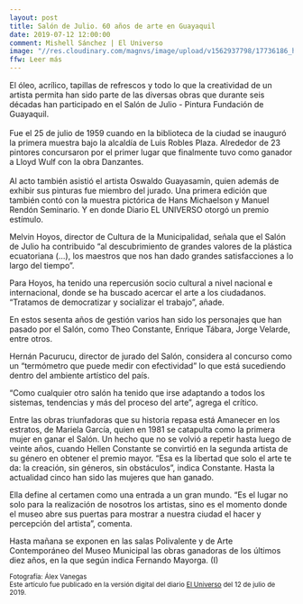 ```yaml
---
layout: post
title: Salón de Julio. 60 años de arte en Guayaquil
date: 2019-07-12 12:00:00
comment: Mishell Sánchez | El Universo
image: "//res.cloudinary.com/magnvs/image/upload/v1562937798/17736186_hp7y7m.jpg"
ffw: Leer más  
---
```

El óleo, acrílico, tapillas de refrescos y todo lo que la creatividad de un artista permita han sido parte de las diversas obras que durante seis décadas han participado en el Salón de Julio - Pintura Fundación de Guayaquil.<br /><br/>Fue el 25 de julio de 1959 cuando en la biblioteca de la ciudad se inauguró la primera muestra bajo la alcaldía de Luis Robles Plaza. Alrededor de 23 pintores concursaron por el primer lugar que finalmente tuvo como ganador a Lloyd Wulf con la obra Danzantes.<br /><br />Al acto también asistió el artista Oswaldo Guayasamín, quien además de exhibir sus pinturas fue miembro del jurado. Una primera edición que también contó con la muestra pictórica de Hans Michaelson y Manuel Rendón Seminario. Y en donde Diario EL UNIVERSO otorgó un premio estímulo.

Melvin Hoyos, director de Cultura de la Municipalidad, señala que el Salón de Julio ha contribuido “al descubrimiento de grandes valores de la plástica ecuatoriana (...), los maestros que nos han dado grandes satisfacciones a lo largo del tiempo”.

Para Hoyos, ha tenido una repercusión socio cultural a nivel nacional e internacional, donde se ha buscado acercar el arte a los ciudadanos. “Tratamos de democratizar y socializar el trabajo”, añade.  

En estos sesenta años de gestión varios han sido los personajes que han pasado por el Salón, como Theo Constante, Enrique Tábara, Jorge Velarde, entre otros.

Hernán Pacurucu, director de jurado del Salón, considera al concurso como un “termómetro que puede medir con efectividad” lo que está sucediendo dentro del ambiente artístico del país.

“Como cualquier otro salón ha tenido que irse adaptando a todos los sistemas, tendencias y más del proceso del arte”, agrega el crítico.

Entre las obras triunfadoras que su historia repasa está Amanecer en los estratos, de Mariela García, quien en 1981 se catapulta como la primera mujer en ganar el Salón. Un hecho que no se volvió a repetir hasta luego de veinte años, cuando Hellen Constante se convirtió en la segunda artista de su género en obtener el premio mayor. “Esa es la libertad que solo el arte te da: la creación, sin géneros, sin obstáculos”, indica Constante. Hasta la actualidad cinco han sido las mujeres que han ganado.

Ella define al certamen como una entrada a un gran mundo. “Es el lugar no solo para la realización de nosotros los artistas, sino es el momento donde el museo abre sus puertas para mostrar a nuestra ciudad el hacer y percepción del artista”, comenta.  

Hasta mañana se exponen en las salas Polivalente y de Arte Contemporáneo del Museo Municipal las obras ganadoras de los últimos diez años, en la que según indica Fernando Mayorga. (I)  


<small>Fotografía: Álex Vanegas<br />Este artículo fue publicado en la versión digital del diario [El Universo](//www.eluniverso.com/entretenimiento/2019/07/12/nota/7420740/salon-julio-60-anos-arte-guayaquil) del 12 de julio de 2019.</small>
